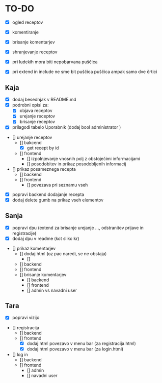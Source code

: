 # TO-DO
- [x] ogled receptov
- [X] komentiranje
- [X] brisanje komentarjev
- [x] shranjevanje receptov
- [x] pri ludekih mora biti nepobarvana puščica
- [x] pri extend in include ne sme bit puščica puščica ampak samo dve črtici




## Kaja
- [x] dodaj besednjak v README.md
- [x] podrobni opisi za:
    - [x] objava receptov
    - [x] urejanje receptov
    - [x] brisanje receptov 
- [x] prilagodi tabelo Uporabnik (dodaj bool administrator )
- [] urejanje receptov
    - [] bakcend
        - [x] get recept by id 
    - [] frontend
        - [] izpolnjevanje vnosnih polj z obstoječimi informacijami
        - [] posodobitev in prikaz posodobljenih informacij
- [] prikaz posameznega recepta
    - [] backend
    - [] frontend
        - [] povezava pri seznamu vseh 
- [x] popravi backend dodajanje recepta
- [x] dodaj delete gumb na prikaz vseh elementov
        
<!-- ???
 - [] dodajanje receptov med priljubljene
    - [] backend
        - [] prilagodi bazo
    - [] frontend
        - [] html site s priljubljenimi recepti -->


## Sanja
- [X] popravi dpu (extend za brisanje urejanje ..., odstranitev prijave in registracije)
- [X] dodaj dpu v readme (kot sliko kr) <!-- Ne gre dodati kot sliko, lahko samo povezavo/pot do nje -->
- [] prikaz komentarjev
    - [] dodaj html (oz pac naredi, se ne obstaja)
        - [] 
    - [] backend 
    - [] frontend
    - [] brisanje komentarjev
        - [] backend 
        - [] frontend
        - [] admin vs navadni user 

## Tara
- [X] popravi vizijo
- [] registracija
    - [] backend
    - [] frontend
        - [X] dodaj html povezavo v menu bar (za registracija.html)
        - [X] dodaj html povezavo v menu bar (za login.html)
- [] log in 
    - [] backend 
    - [] frontend
        - [] admin
        - [] navadni user 



